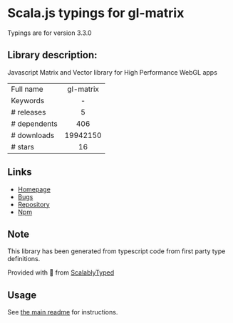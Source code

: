 
# Scala.js typings for gl-matrix

Typings are for version 3.3.0

## Library description:
Javascript Matrix and Vector library for High Performance WebGL apps

|                    |                 |
| ------------------ | :-------------: |
| Full name          | gl-matrix |
| Keywords           | - |
| # releases         | 5 |
| # dependents       | 406 |
| # downloads        | 19942150 |
| # stars            | 16 |

## Links
- [Homepage](http://glmatrix.net)
- [Bugs](https://github.com/toji/gl-matrix/issues)
- [Repository](https://github.com/toji/gl-matrix)
- [Npm](https://www.npmjs.com/package/gl-matrix)
    


## Note
This library has been generated from typescript code from first party type definitions.

Provided with :purple_heart: from [ScalablyTyped](https://github.com/oyvindberg/ScalablyTyped)

## Usage
See [the main readme](../../readme.md) for instructions.


